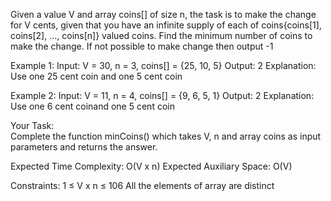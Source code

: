 Given a value V and array coins[] of size n, the task is to make the change for V cents, given that you have an infinite supply of each of coins{coins[1], coins[2], ..., coins[n]} valued coins. Find the minimum number of coins to make the change. If not possible to make change then output -1

Example 1:
Input: V = 30, n = 3, coins[] = {25, 10, 5}
Output: 2
Explanation: Use one 25 cent coin and one 5 cent coin

Example 2:
Input: V = 11, n = 4, coins[] = {9, 6, 5, 1} 
Output: 2 
Explanation: Use one 6 cent coinand one 5 cent coin

Your Task:  
Complete the function minCoins() which takes V, n and array coins as input parameters and returns the answer.

Expected Time Complexity: O(V x n)
Expected Auxiliary Space: O(V)

Constraints:
1 ≤ V x n ≤ 106
All the elements of array are distinct